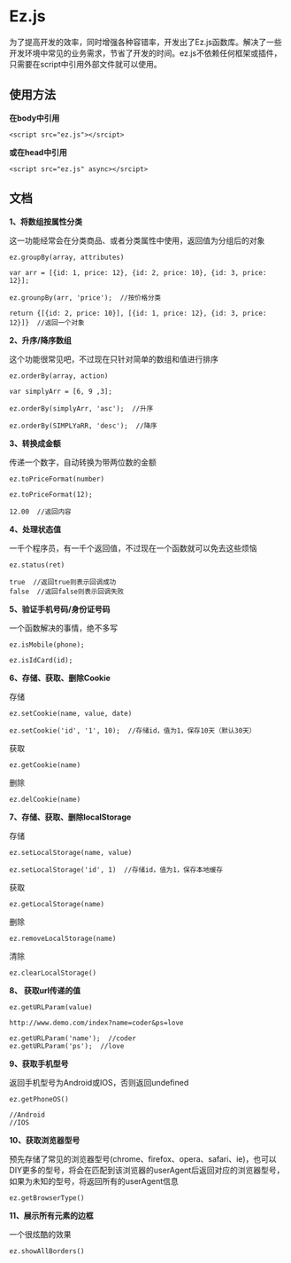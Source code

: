 # Ez.js

为了提高开发的效率，同时增强各种容错率，开发出了Ez.js函数库。解决了一些开发环境中常见的业务需求，节省了开发的时间。ez.js不依赖任何框架或插件，只需要在script中引用外部文件就可以使用。

## 使用方法

**在body中引用**

    <script src="ez.js"></srcipt>

**或在head中引用**

    <script src="ez.js" async></srcipt>

## 文档

**1、将数组按属性分类**

这一功能经常会在分类商品、或者分类属性中使用，返回值为分组后的对象

    ez.groupBy(array, attributes)
	
	var arr = [{id: 1, price: 12}, {id: 2, price: 10}, {id: 3, price: 12}];

	ez.grounpBy(arr, 'price');  //按价格分类
	
	return {[{id: 2, price: 10}], [{id: 1, price: 12}, {id: 3, price: 12}]}  //返回一个对象


**2、升序/降序数组**

这个功能很常见吧，不过现在只针对简单的数组和值进行排序

    ez.orderBy(array, action)

	var simplyArr = [6, 9 ,3];

	ez.orderBy(simplyArr, 'asc');  //升序
	
	ez.orderBy(SIMPLYaRR, 'desc');  //降序

**3、转换成金额**

传递一个数字，自动转换为带两位数的金额

    ez.toPriceFormat(number)

	ez.toPriceFormat(12);
    
    12.00  //返回内容

**4、处理状态值**

一千个程序员，有一千个返回值，不过现在一个函数就可以免去这些烦恼

    ez.status(ret)

	true  //返回true则表示回调成功
	false  //返回false则表示回调失败
	

**5、验证手机号码/身份证号码**

一个函数解决的事情，绝不多写

    ez.isMobile(phone);

	ez.isIdCard(id);
	

**6、存储、获取、删除Cookie**

存储		

    ez.setCookie(name, value, date)

	ez.setCookie('id', '1', 10);  //存储id，值为1，保存10天（默认30天）

获取

    ez.getCookie(name)

删除

	ez.delCookie(name)


**7、存储、获取、删除localStorage**

存储

    ez.setLocalStorage(name, value)
	
	ez.setLocalStorage('id', 1)  //存储id，值为1，保存本地缓存

获取

	ez.getLocalStorage(name)

删除

	ez.removeLocalStorage(name)

清除

	ez.clearLocalStorage()

**8、 获取url传递的值**

    ez.getURLParam(value)

	http://www.demo.com/index?name=coder&ps=love

	ez.getURLParam('name');  //coder
	ez.getURLParam('ps');  //love

**9、获取手机型号**

返回手机型号为Android或IOS，否则返回undefined

    ez.getPhoneOS()

	//Android
	//IOS

**10、获取浏览器型号**

预先存储了常见的浏览器型号(chrome、firefox、opera、safari、ie)，也可以DIY更多的型号，将会在匹配到该浏览器的userAgent后返回对应的浏览器型号，如果为未知的型号，将返回所有的userAgent信息

	ez.getBrowserType()

**11、展示所有元素的边框**

一个很炫酷的效果

	ez.showAllBorders()



